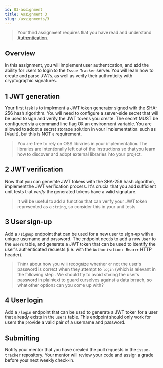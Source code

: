 ```yaml
---
id: 03-assignment
title: Assignment 3
slug: /assignments/3
---
```


> Your third assignment requires that you have read and understand
> [Authentication](./03-lesson.md).

## Overview

In this assignment, you will implement user authentication, and
add the ability for users to login to the `Issue Tracker` server.
You will learn how to create and parse *JWTs*, as well as verify
their authenticity with cryptographic signatures.

## 1 JWT generation

Your first task is to implement a JWT token generator signed with
the SHA-256 hash algorithm. You will need to configure a server-side
secret that will be used to sign and verify the JWT tokens you create.
The secret MUST be configured via a command line flag OR an environment
variable. You are allowed to adopt a secret storage solution in your
implementation, such as [Vault], but this is NOT a requirement.

> You are free to rely on OSS libraries in your implementation. The
> libraries are intentionally left out of the instructions so that you
> learn how to discover and adopt external libraries into your project.

## 2 JWT verification

Now that you can generate JWT tokens with the SHA-256 hash algorithm,
implement the JWT verification process. It's crucial that you add
sufficient unit tests that *verify* the generated tokens have a valid
signature.

> It will be useful to add a function that can verify your JWT token
> represented as a `string`, so consider this in your unit tests.

## 3 User sign-up

Add a `/signup` endpoint that can be used for a new user to sign-up with
a unique username and password. The endpoint needs to add a new `User` to
the `users` table, and generate a JWT token that can be used to identify
the user's authenticated requests (i.e. with the `Authorization: Bearer`
HTTP header).

> Think about how you will recognize whether or not the user's password is
> correct when they attempt to `login` (which is relevant in the following step).
> We should try to avoid storing the user's password in plaintext to guard
> ourselves against a data breach, so what other options can you come up with?

## 4 User login

Add a `/login` endpoint that can be used to generate a JWT token for a user
that already exists in the `users` table. This endpoint should only work for
users the provide a valid pair of a username and password.

## Submitting

Notify your mentor that you have created the pull requests in the `issue-tracker`
repository. Your mentor will review your code and assign a grade before your next
weekly check-in.
